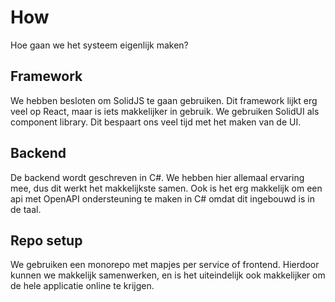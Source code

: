 # How

Hoe gaan we het systeem eigenlijk maken?

## Framework

We hebben besloten om SolidJS te gaan gebruiken. Dit framework lijkt erg veel op React, maar is iets makkelijker in gebruik. We gebruiken SolidUI als component library. Dit bespaart ons veel tijd met het maken van de UI.

## Backend

De backend wordt geschreven in C#. We hebben hier allemaal ervaring mee, dus dit werkt het makkelijkste samen. Ook is het erg makkelijk om een api met OpenAPI ondersteuning te maken in C# omdat dit ingebouwd is in de taal.

## Repo setup

We gebruiken een monorepo met mapjes per service of frontend. Hierdoor kunnen we makkelijk samenwerken, en is het uiteindelijk ook makkelijker om de hele applicatie online te krijgen.
